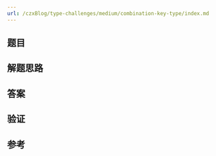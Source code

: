 ```yaml
---
url: /czxBlog/type-challenges/medium/combination-key-type/index.md
---
```

## 题目

## 解题思路

## 答案

## 验证

## 参考
